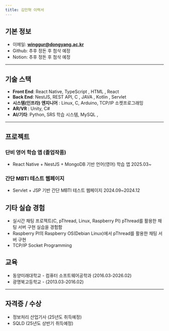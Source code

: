 ```yaml
---
title: 김민혁 이력서
---
```


## 기본 정보

- 이메일: **winggur@dongyang.ac.kr**
- Github: 추후 정돈 후 첨삭 예정
- Notion: 추후 정돈 후 첨삭 예정 


---
## 기술 스택

- **Front End**: React Native, TypeScript , HTML , React
- **Back End**: NestJS, REST API, C , JAVA , Kotlin , Servlet
- **시스템(인프라) 엔지니어** : Linux, C, Arduino, TCP/IP 소켓프로그래밍
- **AR/VR** : Unity, C#
- **AI/기타**: Python, SRS 학습 시스템, MySQL ,

---

## 프로젝트

### 단비 영어 학습 앱 (졸업작품)
- React Native + NestJS + MongoDB 기반 언어(영어) 학습 앱 2025.03~
### 간단 MBTI 테스트 웹페이지
- Servlet + JSP 기반 간단 MBTI 테스트 웹페이지 2024.09~2024.12


## 기타 실습 경험
- 실시간 채팅 프로젝트(C, pThread, Linux, Raspberry PI) pThread를 활용한 채팅 서버 구현 실습을 경험함
- Raspberry PI의 Raspberry OS(Debian Linux)에서 pThread를 활용한 채팅 서버 구현
- TCP/IP Socket Programming


## 교육

- 동양미래대학교 - 컴퓨터 소프트웨어공학과 (2016.03-2026.02)
- 광명북고등학교 - (2013.03-2016.02)

---

## 자격증 / 수상
- 정보처리 산업기사 (25년도 취득예정)
- SQLD (25년도 상반기 취득예정)
